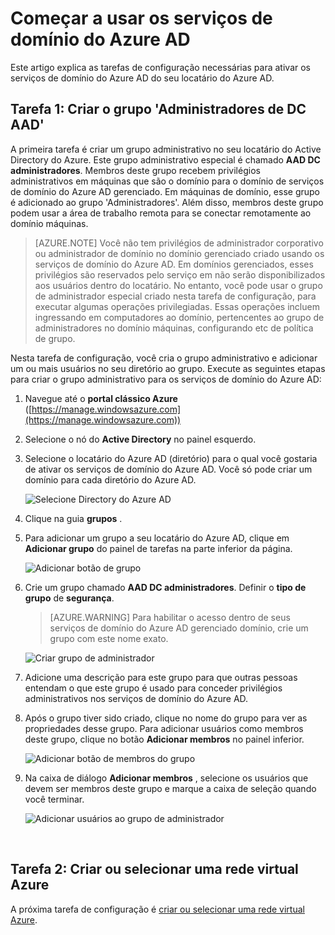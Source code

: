 <properties
    pageTitle="Serviços de domínio do Azure AD: Criar o grupo de administradores de DC AAD | Microsoft Azure"
    description="Introdução ao Azure Active Directory Domain Services"
    services="active-directory-ds"
    documentationCenter=""
    authors="mahesh-unnikrishnan"
    manager="stevenpo"
    editor="curtand"/>

<tags
    ms.service="active-directory-ds"
    ms.workload="identity"
    ms.tgt_pltfrm="na"
    ms.devlang="na"
    ms.topic="article"
    ms.date="10/03/2016"
    ms.author="maheshu"/>

# <a name="get-started-with-azure-ad-domain-services"></a>Começar a usar os serviços de domínio do Azure AD

Este artigo explica as tarefas de configuração necessárias para ativar os serviços de domínio do Azure AD do seu locatário do Azure AD.

## <a name="task-1-create-the-aad-dc-administrators-group"></a>Tarefa 1: Criar o grupo 'Administradores de DC AAD'
A primeira tarefa é criar um grupo administrativo no seu locatário do Active Directory do Azure. Este grupo administrativo especial é chamado **AAD DC administradores**. Membros deste grupo recebem privilégios administrativos em máquinas que são o domínio para o domínio de serviços de domínio do Azure AD gerenciado. Em máquinas de domínio, esse grupo é adicionado ao grupo 'Administradores'. Além disso, membros deste grupo podem usar a área de trabalho remota para se conectar remotamente ao domínio máquinas.  

> [AZURE.NOTE] Você não tem privilégios de administrador corporativo ou administrador de domínio no domínio gerenciado criado usando os serviços de domínio do Azure AD. Em domínios gerenciados, esses privilégios são reservados pelo serviço em não serão disponibilizados aos usuários dentro do locatário. No entanto, você pode usar o grupo de administrador especial criado nesta tarefa de configuração, para executar algumas operações privilegiadas. Essas operações incluem ingressando em computadores ao domínio, pertencentes ao grupo de administradores no domínio máquinas, configurando etc de política de grupo.

Nesta tarefa de configuração, você cria o grupo administrativo e adicionar um ou mais usuários no seu diretório ao grupo. Execute as seguintes etapas para criar o grupo administrativo para os serviços de domínio do Azure AD:

1. Navegue até o **portal clássico Azure** ([https://manage.windowsazure.com](https://manage.windowsazure.com))

2. Selecione o nó do **Active Directory** no painel esquerdo.

3. Selecione o locatário do Azure AD (diretório) para o qual você gostaria de ativar os serviços de domínio do Azure AD. Você só pode criar um domínio para cada diretório do Azure AD.

    ![Selecione Directory do Azure AD](./media/active-directory-domain-services-getting-started/select-aad-directory.png)

4. Clique na guia **grupos** .

5. Para adicionar um grupo a seu locatário do Azure AD, clique em **Adicionar grupo** do painel de tarefas na parte inferior da página.

    ![Adicionar botão de grupo](./media/active-directory-domain-services-getting-started/add-group-button.png)

6. Crie um grupo chamado **AAD DC administradores**. Definir o **tipo de grupo** de **segurança**.

    > [AZURE.WARNING] Para habilitar o acesso dentro de seus serviços de domínio do Azure AD gerenciado domínio, crie um grupo com este nome exato.

    ![Criar grupo de administrador](./media/active-directory-domain-services-getting-started/create-admin-group.png)

7. Adicione uma descrição para este grupo para que outras pessoas entendam o que este grupo é usado para conceder privilégios administrativos nos serviços de domínio do Azure AD.

8. Após o grupo tiver sido criado, clique no nome do grupo para ver as propriedades desse grupo. Para adicionar usuários como membros deste grupo, clique no botão **Adicionar membros** no painel inferior.

    ![Adicionar botão de membros do grupo](./media/active-directory-domain-services-getting-started/add-group-members-button.png)

9. Na caixa de diálogo **Adicionar membros** , selecione os usuários que devem ser membros deste grupo e marque a caixa de seleção quando você terminar.

    ![Adicionar usuários ao grupo de administrador](./media/active-directory-domain-services-getting-started/add-group-members.png)

<br>

## <a name="task-2-create-or-select-an-azure-virtual-network"></a>Tarefa 2: Criar ou selecionar uma rede virtual Azure
A próxima tarefa de configuração é [criar ou selecionar uma rede virtual Azure](active-directory-ds-getting-started-vnet.md).
